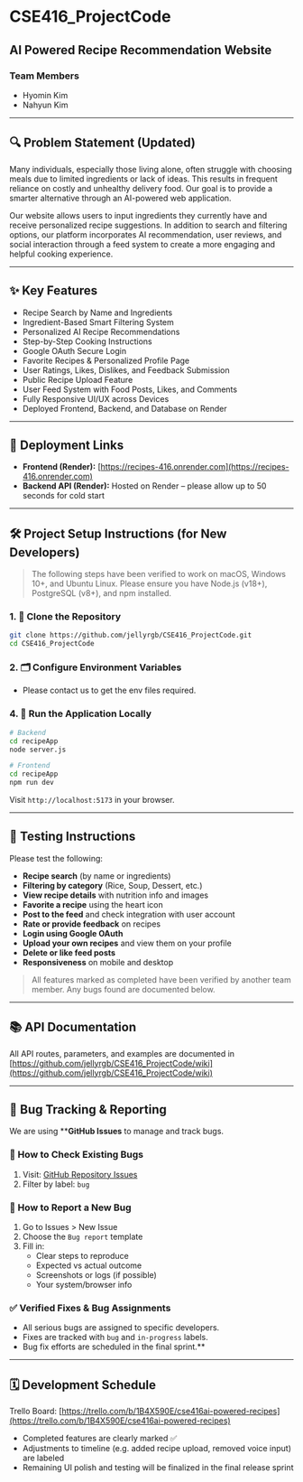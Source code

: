# CSE416_ProjectCode

## AI Powered Recipe Recommendation Website

### Team Members

- Hyomin Kim
- Nahyun Kim

---

## 🔍 Problem Statement (Updated)

Many individuals, especially those living alone, often struggle with choosing meals due to limited ingredients or lack of ideas. This results in frequent reliance on costly and unhealthy delivery food. Our goal is to provide a smarter alternative through an AI-powered web application.

Our website allows users to input ingredients they currently have and receive personalized recipe suggestions. In addition to search and filtering options, our platform incorporates AI recommendation, user reviews, and social interaction through a feed system to create a more engaging and helpful cooking experience.

---

## ✨ Key Features

- Recipe Search by Name and Ingredients
- Ingredient-Based Smart Filtering System 
- Personalized AI Recipe Recommendations
- Step-by-Step Cooking Instructions 
- Google OAuth Secure Login
- Favorite Recipes & Personalized Profile Page
- User Ratings, Likes, Dislikes, and Feedback Submission
- Public Recipe Upload Feature
- User Feed System with Food Posts, Likes, and Comments
- Fully Responsive UI/UX across Devices
- Deployed Frontend, Backend, and Database on Render

---

## 🚀 Deployment Links

- **Frontend (Render):** [https://recipes-416.onrender.com](https://recipes-416.onrender.com)  
- **Backend API (Render):** Hosted on Render – please allow up to 50 seconds for cold start

---

## 🛠️ Project Setup Instructions (for New Developers)

> The following steps have been verified to work on macOS, Windows 10+, and Ubuntu Linux. Please ensure you have Node.js (v18+), PostgreSQL (v8+), and npm installed.

### 1. 🔽 Clone the Repository

```bash
git clone https://github.com/jellyrgb/CSE416_ProjectCode.git
cd CSE416_ProjectCode
```

### 2. 🗂️ Configure Environment Variables

- Please contact us to get the env files required.

### 4. 🚀 Run the Application Locally

```bash
# Backend
cd recipeApp
node server.js

# Frontend
cd recipeApp
npm run dev
```

Visit `http://localhost:5173` in your browser.

---

## 🧪 Testing Instructions

Please test the following:

- **Recipe search** (by name or ingredients)
- **Filtering by category** (Rice, Soup, Dessert, etc.)
- **View recipe details** with nutrition info and images
- **Favorite a recipe** using the heart icon
- **Post to the feed** and check integration with user account
- **Rate or provide feedback** on recipes
- **Login using Google OAuth**
- **Upload your own recipes** and view them on your profile
- **Delete or like feed posts**
- **Responsiveness** on mobile and desktop

> All features marked as completed have been verified by another team member. Any bugs found are documented below.

---

## 📚 API Documentation

All API routes, parameters, and examples are documented in [https://github.com/jellyrgb/CSE416_ProjectCode/wiki](https://github.com/jellyrgb/CSE416_ProjectCode/wiki)

---

## 🐞 Bug Tracking & Reporting

We are using ****GitHub Issues** to manage and track bugs.

### 🔎 How to Check Existing Bugs

1. Visit: [GitHub Repository Issues](https://github.com/jellyrgb/CSE416_ProjectCode/issues)
2. Filter by label: `bug`

### 📝 How to Report a New Bug

1. Go to Issues > New Issue
2. Choose the `Bug report` template
3. Fill in:
   - Clear steps to reproduce
   - Expected vs actual outcome
   - Screenshots or logs (if possible)
   - Your system/browser info

### ✅ Verified Fixes & Bug Assignments

- All serious bugs are assigned to specific developers.
- Fixes are tracked with `bug` and `in-progress` labels.
- Bug fix efforts are scheduled in the final sprint.**

---

## 🗓️ Development Schedule

Trello Board: [https://trello.com/b/1B4X590E/cse416ai-powered-recipes](https://trello.com/b/1B4X590E/cse416ai-powered-recipes)

- Completed features are clearly marked ✅
- Adjustments to timeline (e.g. added recipe upload, removed voice input) are labeled
- Remaining UI polish and testing will be finalized in the final release sprint
